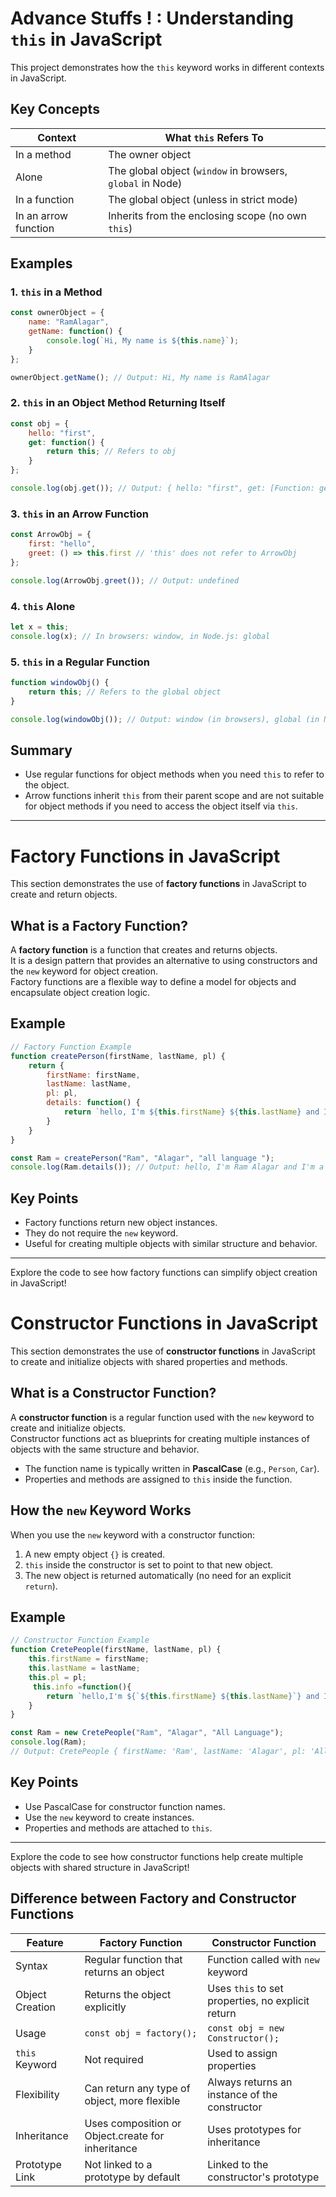 # Advance Stuffs ! : Understanding `this` in JavaScript

This project demonstrates how the `this` keyword works in different contexts in JavaScript.

## Key Concepts

| Context                | What `this` Refers To                                      |
|------------------------|------------------------------------------------------------|
| In a method            | The owner object                                           |
| Alone                  | The global object (`window` in browsers, `global` in Node) |
| In a function          | The global object (unless in strict mode)                  |
| In an arrow function   | Inherits from the enclosing scope (no own `this`)          |
## Examples

### 1. `this` in a Method

```javascript
const ownerObject = {
    name: "RamAlagar",
    getName: function() {
        console.log(`Hi, My name is ${this.name}`);
    }
};

ownerObject.getName(); // Output: Hi, My name is RamAlagar
```

### 2. `this` in an Object Method Returning Itself

```javascript
const obj = {
    hello: "first",
    get: function() {
        return this; // Refers to obj
    }
};

console.log(obj.get()); // Output: { hello: "first", get: [Function: get] }
```

### 3. `this` in an Arrow Function

```javascript
const ArrowObj = {
    first: "hello",
    greet: () => this.first // 'this' does not refer to ArrowObj
};

console.log(ArrowObj.greet()); // Output: undefined
```

### 4. `this` Alone

```javascript
let x = this;
console.log(x); // In browsers: window, in Node.js: global
```

### 5. `this` in a Regular Function

```javascript
function windowObj() {
    return this; // Refers to the global object
}

console.log(windowObj()); // Output: window (in browsers), global (in Node.js)
```

## Summary

- Use regular functions for object methods when you need `this` to refer to the object.
- Arrow functions inherit `this` from their parent scope and are not suitable for object methods if you need to access the object itself via `this`.

---
# Factory Functions in JavaScript

This section demonstrates the use of **factory functions** in JavaScript to create and return objects.

## What is a Factory Function?

A **factory function** is a function that creates and returns objects.  
It is a design pattern that provides an alternative to using constructors and the `new` keyword for object creation.  
Factory functions are a flexible way to define a model for objects and encapsulate object creation logic.

## Example

```javascript
// Factory Function Example
function createPerson(firstName, lastName, pl) {
    return {
        firstName: firstName,
        lastName: lastName,
        pl: pl,
        details: function() {
            return `hello, I'm ${this.firstName} ${this.lastName} and I'm a ${this.pl} programmer`;
        }
    }
}

const Ram = createPerson("Ram", "Alagar", "all language ");
console.log(Ram.details()); // Output: hello, I'm Ram Alagar and I'm a all language  programmer
```

## Key Points

- Factory functions return new object instances.
- They do not require the `new` keyword.
- Useful for creating multiple objects with similar structure and behavior.

---

Explore the code to see how factory functions can simplify object creation in JavaScript!

# Constructor Functions in JavaScript

This section demonstrates the use of **constructor functions** in JavaScript to create and initialize objects with shared properties and methods.

## What is a Constructor Function?

A **constructor function** is a regular function used with the `new` keyword to create and initialize objects.  
Constructor functions act as blueprints for creating multiple instances of objects with the same structure and behavior.

- The function name is typically written in **PascalCase** (e.g., `Person`, `Car`).
- Properties and methods are assigned to `this` inside the function.

## How the `new` Keyword Works

When you use the `new` keyword with a constructor function:
1. A new empty object `{}` is created.
2. `this` inside the constructor is set to point to that new object.
3. The new object is returned automatically (no need for an explicit `return`).

## Example

```javascript
// Constructor Function Example
function CretePeople(firstName, lastName, pl) {
    this.firstName = firstName;
    this.lastName = lastName;
    this.pl = pl;
     this.info =function(){
        return `hello,I'm ${`${this.firstName} ${this.lastName}`} and I'm a ${this.pl} programmer`
    }
}

const Ram = new CretePeople("Ram", "Alagar", "All Language");
console.log(Ram);
// Output: CretePeople { firstName: 'Ram', lastName: 'Alagar', pl: 'All Language' }
```

## Key Points

- Use PascalCase for constructor function names.
- Use the `new` keyword to create instances.
- Properties and methods are attached to `this`.

---

Explore the code to see how constructor functions help create multiple objects with shared structure in JavaScript!

## Difference between Factory and Constructor Functions
| Feature                | Factory Function                                         | Constructor Function                                 |
|------------------------|---------------------------------------------------------|------------------------------------------------------|
| Syntax                 | Regular function that returns an object                 | Function called with `new` keyword                   |
| Object Creation        | Returns the object explicitly                           | Uses `this` to set properties, no explicit return    |
| Usage                  | `const obj = factory();`                                | `const obj = new Constructor();`                     |
| `this` Keyword         | Not required                                            | Used to assign properties                            |
| Flexibility            | Can return any type of object, more flexible            | Always returns an instance of the constructor        |
| Inheritance            | Uses composition or Object.create for inheritance       | Uses prototypes for inheritance                      |
| Prototype Link         | Not linked to a prototype by default                    | Linked to the constructor's prototype                |